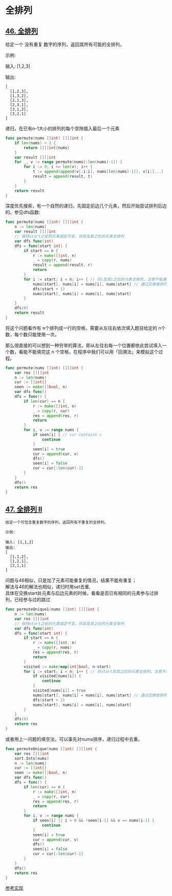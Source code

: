 # 全排列
## [46. 全排列](https://leetcode-cn.com/problems/permutations)
给定一个 没有重复 数字的序列，返回其所有可能的全排列。

示例:

输入: [1,2,3]

输出:
```
[
  [1,2,3],
  [1,3,2],
  [2,1,3],
  [2,3,1],
  [3,1,2],
  [3,2,1]
]
```
递归，在已有n-1大小的排列的每个空隙插入最后一个元素
```go
func permute(nums []int) [][]int {
	if len(nums) < 2 {
		return [][]int{nums}
	}
	var result [][]int
	for _, v := range permute(nums[:len(nums)-1]) {
		for i := 0; i <= len(v); i++ {
			t := append(append(v[:i:i], nums[len(nums)-1]), v[i:]...)
			result = append(result, t)
		}
	}
	return result
}
```
深度优先搜索，有一个自然的递归，先固定前边几个元素，然后开始尝试排列后边的。参见dfs函数:
```go
func permute(nums []int) [][]int {
	n := len(nums)
	var result [][]int
	// 保持start之前的元素固定不变，将其及其之后的元素全排列
	var dfs func(int)
	dfs = func(start int) {
		if start == n {
			r := make([]int, n)
			_ = copy(r, nums)
			result = append(result, r)
			return
		}
		for i := start; i < n; i++ { // 将i及其i之后的元素全排列，注意不能漏了i
			nums[start], nums[i] = nums[i], nums[start] // 通过交换做排列
			dfs(start + 1)
			nums[start], nums[i] = nums[i], nums[start]
		}
	}
	dfs(0)
	return result
}
```
将这个问题看作有 n个排列成一行的空格，需要从左往右依次填入题目给定的 n个数，每个数只能使用一次。

那么很直接的可以想到一种穷举的算法，即从左往右每一个位置都依此尝试填入一个数，看能不能填完这 n 个空格，在程序中我们可以用「回溯法」来模拟这个过程。
```go
func permute(nums []int) [][]int {
    var res [][]int
	n := len(nums)
	cur := []int{}
	seen := make([]bool, n)
	var dfs func()
	dfs = func() {
		if len(cur) == n {
			r := make([]int, n)
			_ = copy(r, cur)
			res = append(res, r)
			return
		}
		for i, v := range nums {
			if seen[i] { // cur contains v
				continue
			}
			seen[i] = true
			cur = append(cur, v)
			dfs()
			seen[i] = false
			cur = cur[:len(cur)-1]
		}
	}
	dfs()
	return res
}
```
## [47. 全排列 II](https://leetcode-cn.com/problems/permutations-ii)
```text
给定一个可包含重复数字的序列，返回所有不重复的全排列。

示例:

输入: [1,1,2]
输出:
[
  [1,1,2],
  [1,2,1],
  [2,1,1]
]
```
问题与46相似，只是加了元素可能重复的情况，结果不能有重复；  
解法与46的解法也相似，递归时用set去重,  
具体在交换start处元素与后边元素的时候，看看是否已有相同的元素参与过排列，已经参与过的跳过  
```go
func permuteUnique1(nums []int) [][]int {
	n := len(nums)
	var res [][]int
	// 保持start之前的元素固定不变，将其及其之后的元素全排列
	var dfs func(int)
	dfs = func(start int) {
		if start == n {
			r := make([]int, n)
			_ = copy(r, nums)
			res = append(res, r)
			return
		}
		visited := make(map[int]bool, n-start)
		for i := start; i < n; i++ { // 将start及其之后的元素全排列，注意不能漏了start
			if visited[nums[i]] {
				continue
			}
			visited[nums[i]] = true
			nums[start], nums[i] = nums[i], nums[start] // 通过交换做排列
			dfs(start + 1)
			nums[start], nums[i] = nums[i], nums[start]
		}
	}
	dfs(0)
	return res
}
```
或者用上一问题的填空法，可以事先对nums排序，递归过程中去重。
```go
func permuteUnique(nums []int) [][]int {
	var res [][]int
	sort.Ints(nums)
	n := len(nums)
	cur := []int{}
	seen := make([]bool, n)
	var dfs func()
	dfs = func() {
		if len(cur) == n {
			r := make([]int, n)
			_ = copy(r, cur)
			res = append(res, r)
			return
		}
		for i, v := range nums {
			if seen[i] || i > 0 && !seen[i-1] && v == nums[i-1] {
				continue
			}
			seen[i] = true
			cur = append(cur, v)
			dfs()
			seen[i] = false
			cur = cur[:len(cur)-1]
		}
	}
	dfs()
	return res
}
```
[参考实现](d.go)